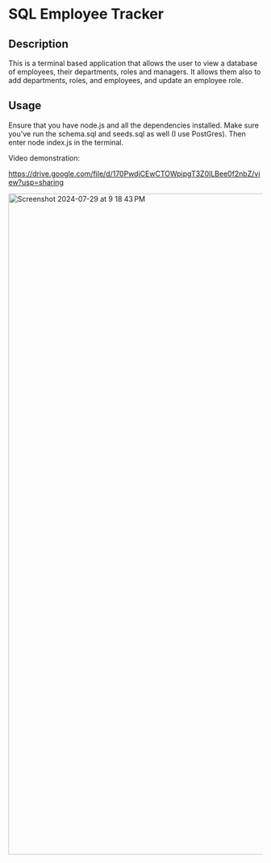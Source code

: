 # SQL Employee Tracker

## Description

This is a terminal based application that allows the user to view a database of employees, their departments, roles and managers. It allows them also to add departments, roles, and employees, and update an employee role. 

## Usage

Ensure that you have node.js and all the dependencies installed. Make sure you've run the schema.sql and seeds.sql as well (I use PostGres). Then enter node index.js in the terminal.

Video demonstration:

https://drive.google.com/file/d/170PwdjCEwCTOWpipgT3Z0lLBee0f2nbZ/view?usp=sharing


<img width="1310" alt="Screenshot 2024-07-29 at 9 18 43 PM" src="https://github.com/user-attachments/assets/c2c5ccd1-e359-40fd-bd4e-f98e63cdf249">


